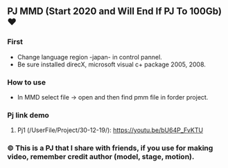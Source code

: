## PJ MMD (Start 2020 and Will End If PJ To 100Gb) :heart:
### First
- Change language region -japan- in control pannel.
- Be sure installed direcX, microsoft visual c+ package 2005, 2008.

### How to use
- In MMD select file -> open and then find pmm file in forder project.

### Pj link demo
1. Pj1 (/UserFile/Project/30-12-19/): https://youtu.be/bU64P_FvKTU

### :copyright: This is a PJ that I share with friends, if you use for making video, remember credit author (model, stage, motion).
